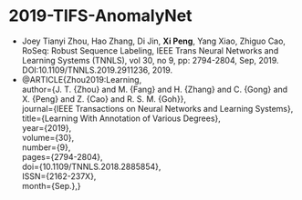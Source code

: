 # 2019-TIFS-AnomalyNet
* Joey Tianyi Zhou, Hao Zhang, Di Jin, **Xi Peng**, Yang Xiao, Zhiguo Cao, RoSeq: Robust Sequence Labeling, IEEE Trans Neural Networks and Learning Systems (TNNLS), vol 30, no 9, pp: 2794-2804, Sep, 2019. DOI:10.1109/TNNLS.2019.2911236, 2019.
* @ARTICLE{Zhou2019:Learning,   
  author={J. T. {Zhou} and M. {Fang} and H. {Zhang} and C. {Gong} and X. {Peng} and Z. {Cao} and R. S. M. {Goh}},   
  journal={IEEE Transactions on Neural Networks and Learning Systems},   
  title={Learning With Annotation of Various Degrees},   
  year={2019},   
  volume={30},   
  number={9},   
  pages={2794-2804},   
  doi={10.1109/TNNLS.2018.2885854},   
  ISSN={2162-237X},   
  month={Sep.},}
